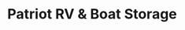 ---
title: "Patriot RV & Boat Storage"
url: /liberty-hill/patriot-rv-und-boat-storage/
shop: Mieten
---
